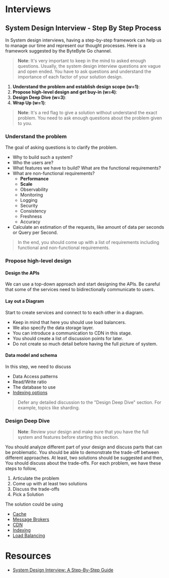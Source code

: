 # Interviews

## System Design Interview - Step By Step Process

In System design interviews, having a step-by-step framework can help us to manage our time and represent our thought processes. Here is a framework suggested by the ByteByte Go channel.

> **Note**: It's very important to keep in the mind to asked enough questions. Usually, the system design interview questions are vague and open ended. You have to ask questions and understand the importance of each factor of your solution design.

1. **Understand the problem and establish design scope (w=1)**: 
2. **Propose high-level design and get buy-in (w=4)**:
3. **Design Deep Dive (w=3)**: 
4. **Wrap Up (w=1)**: 

> **Note**: It's a red flag to give a solution without understand the exact problem. You need to ask enough questions about the problem given to you.

### Understand the problem

The goal of asking questions is to clarify the problem.

- Why to build such a system?
- Who the users are?
- What features we have to build? What are the functional requirements?
- What are non-functional requirements? 
	- **Performance**
	- **Scale**
	- Observability
	- Monitoring
	- Logging
	- Security
	- Consistency
	- Freshness
	- Accuracy
- Calculate an estimation of the requests, like amount of data per seconds or Query per Second.

> In the end, you should come up with a list of requirements including functional and non-functional requirements.

### Propose high-level design

#### Design the APIs

We can use a top-down approach and start designing the APIs. Be careful that some of the services need to bidirectionally communicate to users.

#### Lay out a Diagram

Start to create services and connect to to each other in a diagram. 
- Keep in mind that here you should use load balancers. 
- We also specify the data storage layer. 
- You can introduce a communication to CDN in this stage.
- You should create a list of discussion points for later.
- Do not create so much detail before having the full picture of system.

#### Data model and schema

In this step, we need to discuss

- Data Access patterns
- Read/Write ratio
- The database to use
- [Indexing options](Databases.md#Indexing)

> Defer any detailed discussion to the "Design Deep Dive" section. For example, topics like sharding.

### Design Deep Dive

> **Note**: Review your design and make sure that you have the full system and features before starting this section.

You should analyze different part of your design and discuss parts that can be problematic. You should be able to demonstrate the trade-off between different approaches. At least, two solutions should be suggested and then, You should discuss about the trade-offs. For each problem, we have these steps to follow,

1. Articulate the problem
2. Come up with at least two solutions
3. Discuss the trade-offs
4. Pick a Solution

The solution could be using

- [Cache](Caching.md)
- [Message Brokers](Message-Brokers.md)
- [CDN](CDN.md)
- [Indexing](Databases.md#Indexing)
- [Load Balancing](Load-Balancing.md)
# Resources

- [System Design Interview: A Step-By-Step Guide](https://www.youtube.com/watch?v=i7twT3x5yv8)
